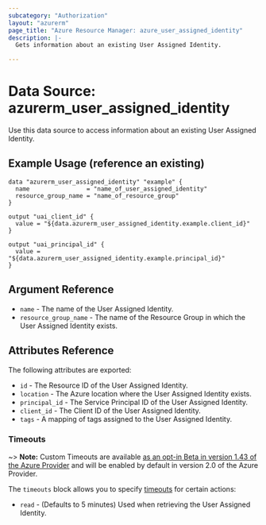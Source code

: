 ```yaml
---
subcategory: "Authorization"
layout: "azurerm"
page_title: "Azure Resource Manager: azure_user_assigned_identity"
description: |-
  Gets information about an existing User Assigned Identity.

---
```


# Data Source: azurerm_user_assigned_identity

Use this data source to access information about an existing User Assigned Identity.

## Example Usage (reference an existing)

```hcl
data "azurerm_user_assigned_identity" "example" {
  name                = "name_of_user_assigned_identity"
  resource_group_name = "name_of_resource_group"
}

output "uai_client_id" {
  value = "${data.azurerm_user_assigned_identity.example.client_id}"
}

output "uai_principal_id" {
  value = "${data.azurerm_user_assigned_identity.example.principal_id}"
}
```

## Argument Reference

* `name` -  The name of the User Assigned Identity.
* `resource_group_name` - The name of the Resource Group in which the User Assigned Identity exists.

## Attributes Reference

The following attributes are exported:

* `id` - The Resource ID of the User Assigned Identity.
* `location` - The Azure location where the User Assigned Identity exists.
* `principal_id` - The Service Principal ID of the User Assigned Identity.
* `client_id` - The Client ID of the User Assigned Identity.
* `tags` - A mapping of tags assigned to the User Assigned Identity.

### Timeouts

~> **Note:** Custom Timeouts are available [as an opt-in Beta in version 1.43 of the Azure Provider](/docs/providers/azurerm/guides/2.0-beta.html) and will be enabled by default in version 2.0 of the Azure Provider.

The `timeouts` block allows you to specify [timeouts](https://www.terraform.io/docs/configuration/resources.html#timeouts) for certain actions:

* `read` - (Defaults to 5 minutes) Used when retrieving the User Assigned Identity.
